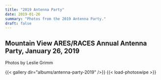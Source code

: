 ```yaml
---
title: "2019 Antenna Party"
date: 2019-01-26
summary: "Photos from the 2019 Antenna Party."
draft: false
---
```

## Mountain View ARES/RACES Annual Antenna Party, January 26, 2019

Photos by Leslie Grimm

{{< gallery dir="albums/antenna-party-2019" />}} {{< load-photoswipe >}}

